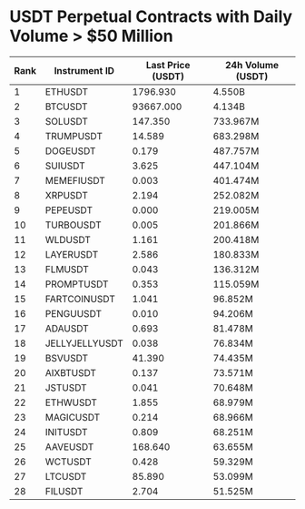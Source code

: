 # USDT Perpetual Contracts with Daily Volume > $50 Million

| Rank | Instrument ID | Last Price (USDT) | 24h Volume (USDT) |
|------|---------------|-------------------|-------------------|
| 1 | ETHUSDT | 1796.930 | 4.550B |
| 2 | BTCUSDT | 93667.000 | 4.134B |
| 3 | SOLUSDT | 147.350 | 733.967M |
| 4 | TRUMPUSDT | 14.589 | 683.298M |
| 5 | DOGEUSDT | 0.179 | 487.757M |
| 6 | SUIUSDT | 3.625 | 447.104M |
| 7 | MEMEFIUSDT | 0.003 | 401.474M |
| 8 | XRPUSDT | 2.194 | 252.082M |
| 9 | PEPEUSDT | 0.000 | 219.005M |
| 10 | TURBOUSDT | 0.005 | 201.866M |
| 11 | WLDUSDT | 1.161 | 200.418M |
| 12 | LAYERUSDT | 2.586 | 180.833M |
| 13 | FLMUSDT | 0.043 | 136.312M |
| 14 | PROMPTUSDT | 0.353 | 115.059M |
| 15 | FARTCOINUSDT | 1.041 | 96.852M |
| 16 | PENGUUSDT | 0.010 | 94.206M |
| 17 | ADAUSDT | 0.693 | 81.478M |
| 18 | JELLYJELLYUSDT | 0.038 | 76.834M |
| 19 | BSVUSDT | 41.390 | 74.435M |
| 20 | AIXBTUSDT | 0.137 | 73.571M |
| 21 | JSTUSDT | 0.041 | 70.648M |
| 22 | ETHWUSDT | 1.855 | 68.979M |
| 23 | MAGICUSDT | 0.214 | 68.966M |
| 24 | INITUSDT | 0.809 | 68.251M |
| 25 | AAVEUSDT | 168.640 | 63.655M |
| 26 | WCTUSDT | 0.428 | 59.329M |
| 27 | LTCUSDT | 85.890 | 53.099M |
| 28 | FILUSDT | 2.704 | 51.525M |
